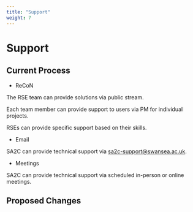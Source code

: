 ```yaml
---
title: "Support"
weight: 7
---
```


# Support

## Current Process

- ReCoN 

The RSE team can provide solutions via public stream.   

Each team member can provide support to users via PM for individual projects. 

RSEs can provide specific support based on their skills. 

- Email  

SA2C can provide technical support via sa2c-support@swansea.ac.uk. 

- Meetings 

SA2C can provide technical support via scheduled in-person or online meetings. 

## Proposed Changes
